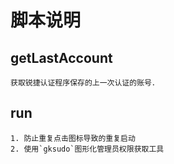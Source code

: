 # 脚本说明

## getLastAccount
    获取锐捷认证程序保存的上一次认证的账号．

## run
    1. 防止重复点击图标导致的重复启动
    2. 使用`gksudo`图形化管理员权限获取工具
